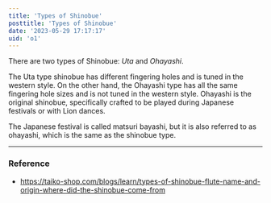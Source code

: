 ```yaml
---
title: 'Types of Shinobue'
posttitle: 'Types of Shinobue'
date: '2023-05-29 17:17:17'
uid: 'o1'
---
```



There are two types of Shinobue: _Uta_ and _Ohayashi_.

The Uta type shinobue has different fingering holes and is tuned in the western style. On the other hand, the Ohayashi type has all the same fingering hole sizes and is not tuned in the western style. Ohayashi is the original shinobue, specifically crafted to be played during Japanese festivals or with Lion dances.

The Japanese festival is called matsuri bayashi, but it is also referred to as ohayashi, which is the same as the shinobue type.

---

### Reference
- https://taiko-shop.com/blogs/learn/types-of-shinobue-flute-name-and-origin-where-did-the-shinobue-come-from